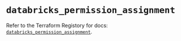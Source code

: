 # `databricks_permission_assignment`

Refer to the Terraform Registory for docs: [`databricks_permission_assignment`](https://registry.terraform.io/providers/databricks/databricks/1.31.0/docs/resources/permission_assignment).
